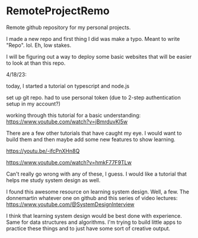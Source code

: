 # RemoteProjectRemo
Remote github repository for my personal projects.

I made a new repo and first thing I did was make a typo. Meant to write "Repo". lol. Eh, low stakes. 

I will be figuring out a way to deploy some basic websites that will be easier to look at than this repo. 



4/18/23:

today, I started a tutorial on typescript and node.js

set up git repo. had to use personal token (due to 2-step authentication setup in my account?)

working through this tutorial for a basic understanding: https://www.youtube.com/watch?v=jBmrduvKl5w

There are a few other tutorials that have caught my eye. I would want to build them and then maybe add some new features to show learning. 

https://youtu.be/-ifcPnXHn8Q

https://www.youtube.com/watch?v=hmkF77F9TLw

Can't really go wrong with any of these, I guess. I would like a tutorial that helps me study system design as well. 

I found this awesome resource on learning system design. Well, a few. The donnemartin whatever one on github and this series of video lectures: 
https://www.youtube.com/@SystemDesignInterview

I think that learning system design would be best done with experience. Same for data structures and algorithms. I'm trying to build little apps to practice these things and to just have some sort of creative output.
